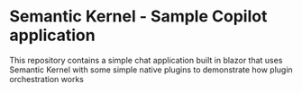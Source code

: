 # Semantic Kernel - Sample Copilot application
This repository contains a simple chat application built in blazor that uses Semantic Kernel with some simple native plugins to demonstrate how plugin orchestration works
